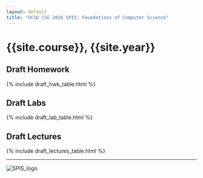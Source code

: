 ```yaml
---
layout: default
title: "UCSD CSE 2016 SPIS: Foundations of Computer Science"
---
```


# {{site.course}}, {{site.year}}

<div data-role="collapsible" data-collapsed="false" >
<h2 id="homework">Draft Homework</h2>
{% include draft_hwk_table.html %}
</div>

<div data-role="collapsible" data-collapsed="false" >
<h2 id="labs">Draft Labs</h2>
{% include draft_lab_table.html %}
</div>

<div data-role="collapsible" data-collapsed="false" >
<h2 id="lectures">Draft Lectures</h2>
{% include draft_lectures_table.html %}
</div>


----

![SPIS_logo](images/SPIS_logo.jpg)
